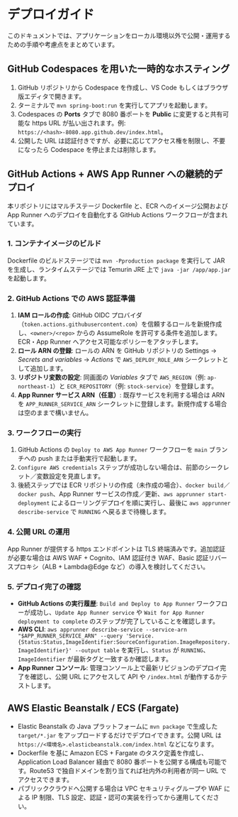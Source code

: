 # デプロイガイド

このドキュメントでは、アプリケーションをローカル環境以外で公開・運用するための手順や考慮点をまとめています。

## GitHub Codespaces を用いた一時的なホスティング
1. GitHub リポジトリから Codespace を作成し、VS Code もしくはブラウザ版エディタで開きます。
2. ターミナルで `mvn spring-boot:run` を実行してアプリを起動します。
3. Codespaces の **Ports** タブで 8080 番ポートを **Public** に変更すると共有可能な https URL が払い出されます。例: `https://<hash>-8080.app.github.dev/index.html`。
4. 公開した URL は認証付きですが、必要に応じてアクセス権を制限し、不要になったら Codespace を停止または削除します。

## GitHub Actions + AWS App Runner への継続的デプロイ
本リポジトリにはマルチステージ Dockerfile と、ECR へのイメージ公開および App Runner へのデプロイを自動化する GitHub Actions ワークフローが含まれています。

### 1. コンテナイメージのビルド
Dockerfile のビルドステージでは `mvn -Pproduction package` を実行して JAR を生成し、ランタイムステージでは Temurin JRE 上で `java -jar /app/app.jar` を起動します。

### 2. GitHub Actions での AWS 認証準備
1. **IAM ロールの作成**: GitHub OIDC プロバイダ（`token.actions.githubusercontent.com`）を信頼するロールを新規作成し、`<owner>/<repo>` からの AssumeRole を許可する条件を追加します。ECR・App Runner へアクセス可能なポリシーをアタッチします。
2. **ロール ARN の登録**: ロールの ARN を GitHub リポジトリの Settings → *Secrets and variables* → *Actions* で `AWS_DEPLOY_ROLE_ARN` シークレットとして追加します。
3. **リポジトリ変数の設定**: 同画面の *Variables* タブで `AWS_REGION`（例: `ap-northeast-1`）と `ECR_REPOSITORY`（例: `stock-service`）を登録します。
4. **App Runner サービス ARN（任意）**: 既存サービスを利用する場合は ARN を `APP_RUNNER_SERVICE_ARN` シークレットに登録します。新規作成する場合は空のままで構いません。

### 3. ワークフローの実行
1. GitHub Actions の `Deploy to AWS App Runner` ワークフローを `main` ブランチへの push または手動実行で起動します。
2. `Configure AWS credentials` ステップが成功しない場合は、前節のシークレット／変数設定を見直します。
3. 後続ステップでは ECR リポジトリの作成（未作成の場合）、`docker build`／`docker push`、App Runner サービスの作成／更新、`aws apprunner start-deployment` によるローリングデプロイを順に実行し、最後に `aws apprunner describe-service` で `RUNNING` へ戻るまで待機します。

### 4. 公開 URL の運用
App Runner が提供する https エンドポイントは TLS 終端済みです。追加認証が必要な場合は AWS WAF + Cognito、IAM 認証付き WAF、Basic 認証リバースプロキシ（ALB + Lambda@Edge など）の導入を検討してください。

### 5. デプロイ完了の確認
- **GitHub Actions の実行履歴**: `Build and Deploy to App Runner` ワークフローが成功し、`Update App Runner service` や `Wait for App Runner deployment to complete` のステップが完了していることを確認します。
- **AWS CLI**: `aws apprunner describe-service --service-arn "$APP_RUNNER_SERVICE_ARN" --query 'Service.{Status:Status,ImageIdentifier:SourceConfiguration.ImageRepository.ImageIdentifier}' --output table` を実行し、`Status` が `RUNNING`、`ImageIdentifier` が最新タグと一致するか確認します。
- **App Runner コンソール**: 管理コンソール上で最新リビジョンのデプロイ完了を確認し、公開 URL にアクセスして API や `/index.html` が動作するかテストします。

## AWS Elastic Beanstalk / ECS (Fargate)
- Elastic Beanstalk の Java プラットフォームに `mvn package` で生成した `target/*.jar` をアップロードするだけでデプロイできます。公開 URL は `https://<環境名>.elasticbeanstalk.com/index.html` などになります。
- Dockerfile を基に Amazon ECS + Fargate のタスク定義を作成し、Application Load Balancer 経由で 8080 番ポートを公開する構成も可能です。Route53 で独自ドメインを割り当てれば社内外の利用者が同一 URL でアクセスできます。
- パブリッククラウドへ公開する場合は VPC セキュリティグループや WAF による IP 制限、TLS 設定、認証・認可の実装を行ってから運用してください。

